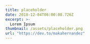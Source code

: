 ```yaml
---
title: placeholder
date: 2018-12-04T06:00:00.726Z
excerpt: >-
  Lorem Ipsum
thumbnail: /assets/placeholder.png
url: "https://dev.to/makahernandez"
---
```

